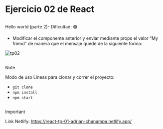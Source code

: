 # Ejercicio 02 de React

##
Hello world (parte 2)- Dificultad:  🟢

- Modificar el componente anterior y enviar mediante props el valor “My friend” de manera que el mensaje quede de la siguiente forma:


![tp02](https://github.com/AdrianKarma/react-Ejercicio-02/assets/20958616/6b42fc01-862a-43dd-8a49-6b2e54a2bf76)
##


>[!NOTE]
Modo de uso
Lineas para clonar y correr el proyecto:

- `git clone`
- `npm install`
- `npm start`

##
 >[!IMPORTANT]
Link Netlify:
https://react-tp-01-adrian-chanampa.netlify.app/

